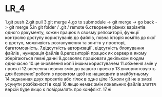 # LR_4
1.git push 
2.git pull 
3.git merge 
4.go to submodule -> git merge -> go back -> git merge 
5.in git folder / .git / remote
6.створення різних варіантів одного документу, кожен працює в своєму репозиторії, функції контролю доступу користувачів до файлів,
повна історія комітів до якої є доступ, можливість розгалуження та злиття у просторі, багатомовність.
7.відсутність авторизації , відсутність блокування файлів , нумерація файлів
8.репозиторій працюк як сервер в якому зберігаються певні данні 
9.дозволяє працювати декільком людям одночасно
10.це оновлення копії іншим користувачем
11.обження змін у проекті
12.внесення певних змін до вашого проекту 
13.використовують для безпечної роботи з проектом щоб не нашкодити в майбутньому 
14.зєднанная двух проектів або гілок в одне ціле
15.коли git не в змозі усунути розбіжності в коді
16.якщо немає змін локальних файлів злиття версій буде якщо є повідомлять про конфлікт.
17.ні
